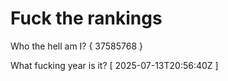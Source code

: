 # Fuck the rankings

Who the hell am I?
{ 37585768 }

What fucking year is it?
[ 2025-07-13T20:56:40Z ]
